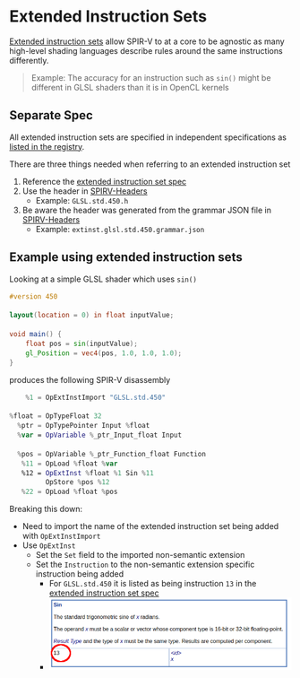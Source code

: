 # Extended Instruction Sets

[Extended instruction sets](https://www.khronos.org/registry/spir-v/specs/unified1/SPIRV.html#_a_id_extinst_a_extended_instruction_sets) allow SPIR-V to at a core to be agnostic as many high-level shading languages describe rules around the same instructions differently.

> Example: The accuracy for an instruction such as `sin()` might be different in GLSL shaders than it is in OpenCL kernels

## Separate Spec

All extended instruction sets are specified in independent specifications as [listed in the registry](https://www.khronos.org/registry/spir-v/#extins).

There are three things needed when referring to an extended instruction set

1. Reference the [extended instruction set spec](https://www.khronos.org/registry/spir-v/specs/unified1/)
2. Use the header in [SPIRV-Headers](https://github.com/KhronosGroup/SPIRV-Headers/tree/master/include/spirv/unified1)
    - Example: `GLSL.std.450.h`
3. Be aware the header was generated from the grammar JSON file in [SPIRV-Headers](https://github.com/KhronosGroup/SPIRV-Headers/tree/master/include/spirv/unified1)
    - Example: `extinst.glsl.std.450.grammar.json`

## Example using extended instruction sets

Looking at a simple GLSL shader which uses `sin()`

```glsl
#version 450

layout(location = 0) in float inputValue;

void main() {
    float pos = sin(inputValue);
    gl_Position = vec4(pos, 1.0, 1.0, 1.0);
}
```

produces the following SPIR-V disassembly

```swift
    %1 = OpExtInstImport "GLSL.std.450"

%float = OpTypeFloat 32
  %ptr = OpTypePointer Input %float
  %var = OpVariable %_ptr_Input_float Input

  %pos = OpVariable %_ptr_Function_float Function
   %11 = OpLoad %float %var
   %12 = OpExtInst %float %1 Sin %11
         OpStore %pos %12
   %22 = OpLoad %float %pos
```

Breaking this down:

- Need to import the name of the extended instruction set being added with `OpExtInstImport`
- Use `OpExtInst`
    - Set the `Set` field to the imported non-semantic extension
    - Set the `Instruction` to the non-semantic extension specific instruction being added
        - For `GLSL.std.450` it is listed as being instruction `13` in the [extended instruction set spec](https://www.khronos.org/registry/spir-v/specs/unified1/GLSL.std.450.html)
        - ![extended_instruction_sets_sin.png](../images/extended_instruction_sets_sin.png)